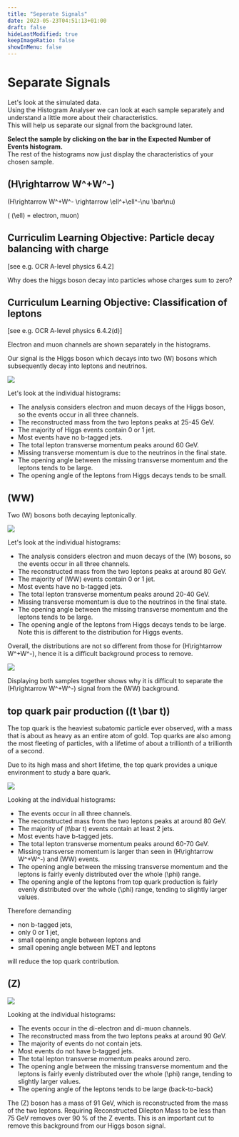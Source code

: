 ```yaml
---
title: "Seperate Signals"
date: 2023-05-23T04:51:13+01:00
draft: false
hideLastModified: true
keepImageRatio: false
showInMenu: false
---
```


# Separate Signals

Let's look at the simulated data.  
Using the Histogram Analyser we can look at each sample separately and understand a little more about their characteristics.  
This will help us separate our signal from the background later.

**Select the sample by clicking on the bar in the Expected Number of Events histogram.**  
The rest of the histograms now just display the characteristics of your chosen sample.

## \(H\rightarrow W^+W^-\)

\(H\rightarrow W^+W^- \rightarrow \ell^+\ell^-\nu \bar\nu\) 

( \(\ell\) = electron, muon)

## Curriculim Learning Objective: Particle decay balancing with charge

[see e.g. OCR A-level physics 6.4.2]

Why does the higgs boson decay into particles whose charges sum to zero?

## Curriculum Learning Objective: Classification of leptons

[see e.g. OCR A-level physics 6.4.2(d)]

Electron and muon channels are shown separately in the histograms.

Our signal is the  Higgs boson which decays into two \(W\) bosons which subsequently decay into leptons and neutrinos.

![](images/HWW_13TeV.png)

Let's look at the individual histograms:

* The analysis considers electron and muon decays of the Higgs boson, so the events occur in all three channels. 
* The reconstructed mass from the two leptons peaks at 25-45 GeV. 
* The majority of Higgs events contain 0 or 1 jet.
* Most events have no b-tagged jets. 
* The total lepton transverse momentum peaks around 60 GeV.   
* Missing transverse momentum is due to the neutrinos in the final state. 
* The opening angle between the missing transverse momentum and the leptons tends to be large.
* The opening angle of the leptons from Higgs decays tends to be small.

## \(WW\)

Two \(W\) bosons both decaying leptonically.

![](images/WW_13TeV.png)

Let's look at the individual histograms:

* The analysis considers electron and muon decays of the \(W\) bosons, so the events occur in all three channels. 
* The reconstructed mass from the two leptons peaks at around 80 GeV.
* The majority of \(WW\) events contain 0 or 1 jet.
* Most events have no b-tagged jets. 
* The total lepton transverse momentum peaks around 20-40 GeV.  
* Missing transverse momentum is due to the neutrinos in the final state. 
* The opening angle between the missing transverse momentum and the leptons tends to be large.
* The opening angle of the leptons from Higgs decays tends to be large.  Note this is different to the distribution for Higgs events.

Overall, the distributions are not so different from those for \(H\rightarrow W^+W^-\), hence it is a difficult background process to remove.

![](images/HWW_WW_13TeV.png)

Displaying both samples together shows why it is difficult to separate the \(H\rightarrow W^+W^-\) signal from the \(WW\) background.

## top quark pair production (\(t \bar t\))

The top quark is the heaviest subatomic particle ever observed, with a mass that is about as heavy as an entire atom of gold. Top quarks are also among the most fleeting of particles, with a lifetime of about a trillionth of a trillionth of a second.

Due to its high mass and short lifetime, the top quark provides a unique environment to study a bare quark.

![](images/ttbar_13TeV.png)

Looking at the individual histograms:

* The events occur in all three channels. 
* The reconstructed mass from the two leptons peaks at around 80 GeV.
* The majority of \(t\bar t\) events contain at least 2 jets.
* Most events have b-tagged jets. 
* The total lepton transverse momentum peaks around 60-70 GeV.  
* Missing transverse momentum is larger than seen in \(H\rightarrow W^+W^-\) and \(WW\) events.
* The opening angle between the missing transverse momentum and the leptons is fairly evenly distributed over the whole \(\phi\) range.
* The opening angle of the leptons from top quark production is fairly evenly distributed over the whole \(\phi\) range, tending to slightly larger values.

Therefore demanding

* non b-tagged jets, 
* only 0 or 1 jet, 
* small opening angle between leptons and 
* small opening angle between MET and leptons 

will reduce the top quark contribution.

## \(Z\)

![](images/justZ_13TeV.png)

Looking at the individual histograms:

* The events occur in the di-electron and di-muon channels. 
* The reconstructed mass from the two leptons peaks at around 90 GeV.
* The majority of events do not contain jets.
* Most events do not have b-tagged jets. 
* The total lepton transverse momentum peaks around zero.  
* The opening angle between the missing transverse momentum and the leptons is fairly evenly distributed over the whole \(\phi\) range, tending to slightly larger values.
* The opening angle of the leptons tends to be large (back-to-back) 

The \(Z\) boson has a mass of 91 GeV, which is reconstructed from the mass of the two leptons.  Requiring Reconstructed Dilepton Mass to be less than 75 GeV removes over 90 % of the Z events. This is an important cut to remove this background from our Higgs boson signal.
